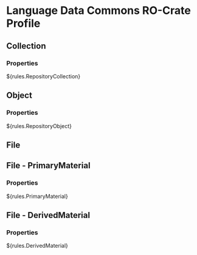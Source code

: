 # Language Data Commons RO-Crate Profile

## Collection

### Properties

${rules.RepositoryCollection}

## Object

### Properties

${rules.RepositoryObject}

## File

## File - PrimaryMaterial

### Properties

${rules.PrimaryMaterial}

## File - DerivedMaterial

### Properties

${rules.DerivedMaterial}

